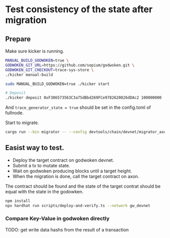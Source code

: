 # Test consistency of the state after migration


## Prepare

Make sure kicker is running.
```sh
MANUAL_BUILD_GODWOKEN=true \
GODWOKEN_GIT_URL=https://github.com/sopium/godwoken.git \
GODWOKEN_GIT_CHECKOUT=trace-sys-store \
./kicker manual-build

sudo MANUAL_BUILD_GODWOKEN=true ./kicker start 

# Deposit
./kicker deposit 0xF386573563C3a75dBbd269FCe9782620826dDAc2 100000000

```

And `trace_generator_state = true` should be set in the config.toml of fullnode.

Start to migrate.

```sh
cargo run --bin migrator -- --config devtools/chain/devnet/migrator_axon_config.toml --genesis devtools/chain/devnet/genesis_single_node.json --migrator-config devtools/chain/devnet/migrator_config.toml
```


## Easist way to test.

- Deploy the target contract on godwoken devnet.
- Submit a tx to mutate state.
- Wait on godwoken producing blocks until a target height.
- When the migration is done, call the target contract on axon.

The contract should be found and the state of the target contrat should be equal with the state in the godowken.

```sh
npm install
npx hardhat run scripts/deploy-and-verify.ts --network gw_devnet
```

### Compare Key-Value in godwoken directly

TODO: get write data hashs from the result of a transaction
